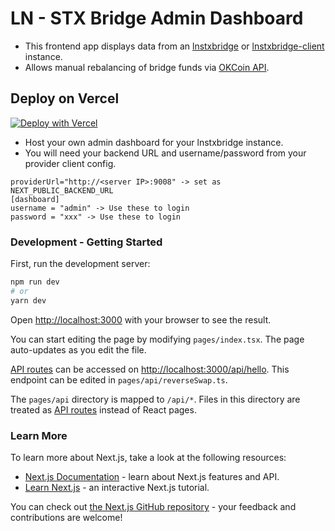 # LN - STX Bridge Admin Dashboard

* This frontend app displays data from an [lnstxbridge](https://github.com/pseudozach/lnstxbridge) or [lnstxbridge-client](https://github.com/pseudozach/lnstxbridge-client) instance.
* Allows manual rebalancing of bridge funds via [OKCoin API](https://www.okcoin.com/docs/en/#README).

## Deploy on Vercel

[![Deploy with Vercel](https://vercel.com/button)](https://vercel.com/new/clone?repository-url=https%3A%2F%2Fgithub.com%2Fpseudozach%2Flnstxbridge-dashboard&env=NEXT_PUBLIC_BACKEND_URL&envDescription=URL%20of%20LN-STX%20Bridge%20Backend)  

* Host your own admin dashboard for your lnstxbridge instance.
* You will need your backend URL and username/password from your provider client config.  
```
providerUrl="http://<server IP>:9008" -> set as NEXT_PUBLIC_BACKEND_URL
[dashboard]  
username = "admin" -> Use these to login
password = "xxx" -> Use these to login
```  

### Development - Getting Started

First, run the development server:

```bash
npm run dev
# or
yarn dev
```

Open [http://localhost:3000](http://localhost:3000) with your browser to see the result.

You can start editing the page by modifying `pages/index.tsx`. The page auto-updates as you edit the file.

[API routes](https://nextjs.org/docs/api-routes/introduction) can be accessed on [http://localhost:3000/api/hello](http://localhost:3000/api/hello). This endpoint can be edited in `pages/api/reverseSwap.ts`.

The `pages/api` directory is mapped to `/api/*`. Files in this directory are treated as [API routes](https://nextjs.org/docs/api-routes/introduction) instead of React pages.

### Learn More

To learn more about Next.js, take a look at the following resources:

- [Next.js Documentation](https://nextjs.org/docs) - learn about Next.js features and API.
- [Learn Next.js](https://nextjs.org/learn) - an interactive Next.js tutorial.

You can check out [the Next.js GitHub repository](https://github.com/vercel/next.js/) - your feedback and contributions are welcome!
